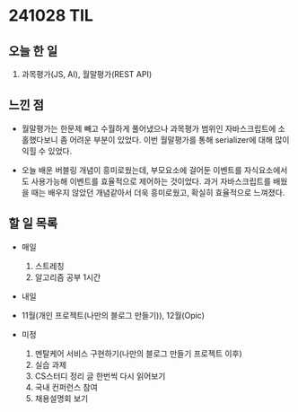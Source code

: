 # 241028 TIL

## 오늘 한 일
1. 과목평가(JS, AI), 월말평가(REST API)


## 느낀 점
  - 월말평가는 한문제 빼고 수월하게 풀어냈으나 과목평가 범위인 자바스크립트에 소홀했다보니 좀 어려운 부분이 있었다. 이번 월말평가를 통해 serializer에 대해 많이 익힐 수 있었다.

  - 오늘 배운 버블링 개념이 흥미로웠는데, 부모요소에 걸어둔 이벤트를 자식요소에서도 사용가능해 이벤트를 효율적으로 제어하는 것이었다. 과거 자바스크립트를 배웠을 때는 배우지 않았던 개념같아서 더욱 흥미로웠고, 확실히 효율적으로 느껴졌다.

## 할 일 목록
  - 매일
    1. 스트레칭
    2. 알고리즘 공부 1시간

  - 내일
  
  - 11월(개인 프로젝트(나만의 블로그 만들기)), 12월(Opic)

  - 미정
    1. 멘탈케어 서비스 구현하기(나만의 블로그 만들기 프로젝트 이후)
    2. 실습 과제
    3. CS스터디 정리 글 한번씩 다시 읽어보기
    4. 국내 컨퍼런스 참여
    5. 채용설명회 보기